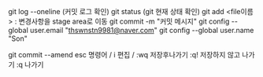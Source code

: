 git log --oneline  (커밋 로그 확인)
git status (git 현재 상태 확인)
git add <file이름> : 변경사항을 stage area로 이동
git commit -m "커밋 메시지"
git config --global user.email "thswnstn9981@naver.com"
git config --global user.name "Son"

git commit --amend
esc 명령어 / i 편집 / 
:wq 저장후나가기
:q! 저장하지 않고 나가기
:q 나가기